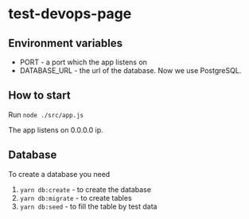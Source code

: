 # test-devops-page

## Environment variables

- PORT - a port which the app listens on
- DATABASE_URL - the url of the database. Now we use PostgreSQL.

## How to start

Run ```node ./src/app.js```

The app listens on 0.0.0.0 ip.

## Database

To create a database you need

1. ```yarn db:create``` - to create the database
2. ```yarn db:migrate``` - to create tables
3. ```yarn db:seed``` - to fill the table by test data
